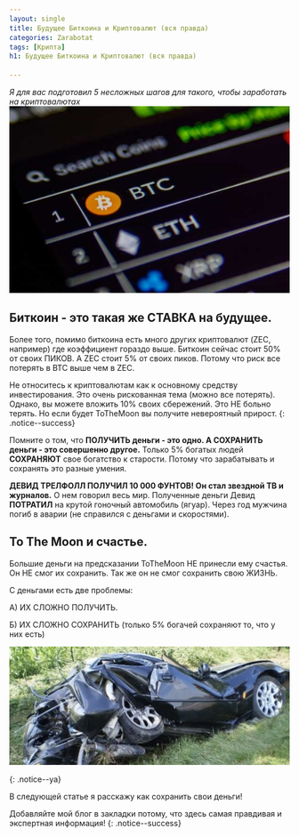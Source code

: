 ```yaml
---
layout: single
title: Будущее Биткоина и Криптовалют (вся правда)
categories: Zarabotat
tags: [Крипта]
h1: Будущее Биткоина и Криптовалют (вся правда)

---
```

*Я для вас подготовил 5 несложных шагов для такого, чтобы заработать на криптовалютах*
![astro](/assets/images/zarabotat/btc-eth.jpg)

## Биткоин - это такая же СТАВКА на будущее. 
Более того, помимо биткоина есть много других криптовалют (ZEC, например) где коэффициент гораздо выше.  Биткоин сейчас стоит 50% от своих ПИКОВ. А ZEC стоит 5% от своих пиков.  Потому что риск все потерять в BTC выше чем в ZEC. 


Не относитесь к криптовалютам как к основному средству инвестирования. Это очень рискованная тема (можно все потерять). Однако, вы можете вложить 10% своих сбережений.  Это НЕ больно терять. Но если будет ToTheMoon вы получите невероятный прирост. 
{: .notice--success}

Помните о том, что **ПОЛУЧИТЬ деньги - это одно. А СОХРАНИТЬ деньги - это совершенно другое.**  Только 5% богатых людей **СОХРАНЯЮТ** свое богатство к старости. Потому что зарабатывать и сохранять это разные умения. 


**ДЕВИД ТРЕЛФОЛЛ ПОЛУЧИЛ 10 000 ФУНТОВ! Он стал звездной ТВ и журналов.**  О нем говорил весь мир.  Полученные деньги Девид **ПОТРАТИЛ** на крутой гоночный автомобиль (ягуар).  Через год мужчина погиб в аварии (не справился с деньгами и скоростями). 



## To The Moon и счастье. 
Большие деньги на предсказании ToTheMoon НЕ принесли ему счастья. Он НЕ смог их сохранить.  Так же он не смог сохранить свою ЖИЗНЬ. 

С деньгами есть две проблемы:

А) ИХ СЛОЖНО ПОЛУЧИТЬ.

Б) ИХ СЛОЖНО СОХРАНИТЬ (только 5% богачей сохраняют то, что у них есть)

<a href="/assets/images/zarabotat/car.png" class="image-popup">
	<img src="/assets/images/zarabotat/car.png" alt="криптовалюта">
</a>


{: .notice--ya}

В следующей статье я расскажу как сохранить свои деньги!

Добавляйте мой блог в закладки потому, что здесь самая правдивая и экспертная информация!
{: .notice--success}